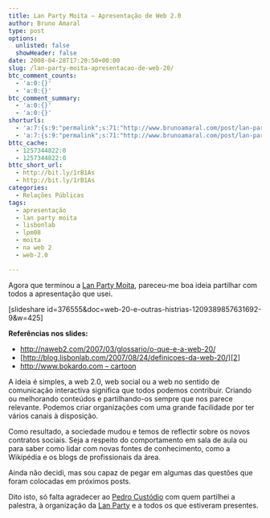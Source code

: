 ```yaml
---
title: Lan Party Moita – Apresentação de Web 2.0
author: Bruno Amaral
type: post
options:
  unlisted: false
  showHeader: false
date: 2008-04-28T17:20:50+00:00
slug: /lan-party-moita-apresentacao-de-web-20/
btc_comment_counts:
  - 'a:0:{}'
  - 'a:0:{}'
btc_comment_summary:
  - 'a:0:{}'
  - 'a:0:{}'
shorturls:
  - 'a:7:{s:9:"permalink";s:71:"http://www.brunoamaral.com/post/lan-party-moita-apresentacao-de-web-20/";s:7:"tinyurl";s:25:"http://tinyurl.com/d5kzas";s:4:"isgd";s:17:"http://is.gd/pKG8";s:5:"bitly";s:19:"http://bit.ly/SZWKZ";s:5:"snipr";s:22:"http://snipr.com/ew1s4";s:5:"snurl";s:22:"http://snurl.com/ew1s4";s:7:"snipurl";s:24:"http://snipurl.com/ew1s4";}'
  - 'a:7:{s:9:"permalink";s:71:"http://www.brunoamaral.com/post/lan-party-moita-apresentacao-de-web-20/";s:7:"tinyurl";s:25:"http://tinyurl.com/d5kzas";s:4:"isgd";s:17:"http://is.gd/pKG8";s:5:"bitly";s:19:"http://bit.ly/SZWKZ";s:5:"snipr";s:22:"http://snipr.com/ew1s4";s:5:"snurl";s:22:"http://snurl.com/ew1s4";s:7:"snipurl";s:24:"http://snipurl.com/ew1s4";}'
bttc_cache:
  - 1257344822:0
  - 1257344822:0
bttc_short_url:
  - http://bit.ly/1rB1As
  - http://bit.ly/1rB1As
categories:
  - Relações Públicas
tags:
  - apresentação
  - lan party moita
  - lisbonlab
  - lpm08
  - moita
  - na web 2
  - web-2.0

---
```

Agora que terminou a [Lan Party Moita][1], pareceu-me boa ideia partilhar com todos a apresentação que usei.

[slideshare id=376555&doc=web-20-e-outras-histrias-1209389857631692-9&w=425]

**Referências nos slides:**

  * <http://naweb2.com/2007/03/glossario/o-que-e-a-web-20/>
  * [http://blog.lisbonlab.com/2007/08/24/definicoes-da-web-20/][2]
  * [http://www.bokardo.com &#8211; cartoon][3]

A ideia é simples, a web 2.0, web social ou a web no sentido de comunicação interactiva significa que todos podemos contribuir. Criando ou melhorando conteúdos e partilhando-os sempre que nos parece relevante. Podemos criar organizações com uma grande facilidade por ter vários canais à disposição.

Como resultado, a sociedade mudou e temos de reflectir sobre os novos contratos sociais. Seja a respeito do comportamento em sala de aula ou para saber como lidar com novas fontes de conhecimento, como a Wikipédia e os blogs de profissionais da área.

Ainda não decidi, mas sou capaz de pegar em algumas das questões que foram colocadas em próximos posts.

Dito isto, só falta agradecer ao [Pedro Custódio][4] com quem partilhei a palestra, à organização da [Lan Party][5] e a todos os que estiveram presentes.

 [1]: http://lanpartymoita.net/
 [2]: http://naweb2.com/2007/03/glossario/o-que-e-a-web-20/
 [3]: http://www.bokardo.com
 [4]: http://blog.centopeia.com
 [5]: http://www.lanpartymoita.net/